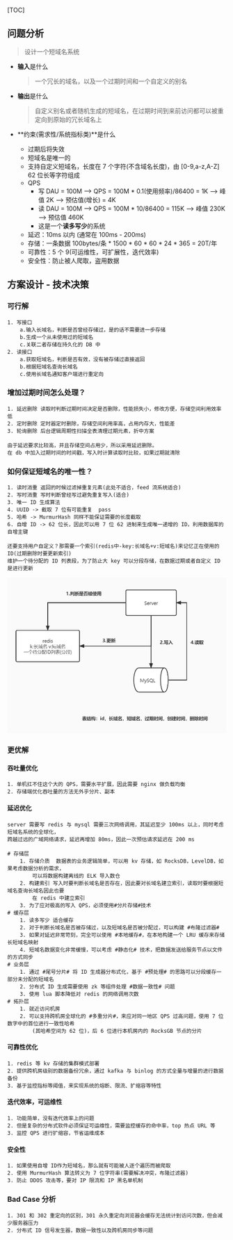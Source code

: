 [TOC]

## 问题分析

> 设计一个短域名系统

- **输入**是什么

  > 一个冗长的域名，以及一个过期时间和一个自定义的别名

- **输出**是什么

  > 自定义别名或者随机生成的短域名，在过期时间到来前访问都可以被重定向到原始的冗长域名上

- **约束(需求性/系统指标类)**是什么

  - 过期后将失效
  - 短域名是唯一的
  - 支持自定义短域名，长度在 7 个字符(不含域名长度)，由 [0-9,a-z,A-Z] 62 位长等字符组成
  - QPS
    - 写 DAU = 100M --> QPS = 100M * 0.1(使用频率)/86400 = 1K --> 峰值 2K --> 预估值(增长) = 4K
    - 读 DAU = 100M --> QPS = 100M * 10/86400 = 115K --> 峰值 230K --> 预估值 460K
    - 这是一个**读多写少**的系统
  - 延迟：10ms 以内 (通常在 100ms - 200ms)
  - 存储：一条数据 100bytes/条 * 1500 * 60 * 60 * 24 * 365 = 20T/年
  - 可靠性：5 个 9(可运维性，可扩展性，迭代效率)
  - 安全性：防止被人爬取，盗用数据



## 方案设计 - 技术决策

### 可行解

```
1. 写接口
	a.输入长域名，判断是否曾经存储过，是的话不需要进一步存储
	b.生成一个从未使用过的短域名
	c.关联二者存储在持久化的 DB 中
2. 读接口
	a.获取短域名，判断是否有效，没有被存储过直接返回
	b.根据短域名查询长域名
	c.使用长域名通知客户端进行重定向
```

### 增加过期时间怎么处理？

```
1. 延迟删除 读取时判断过期时间决定是否删除，性能损失小，修改方便，存储空间利用效率低
2. 定时删除 定时器定时删除，存储空间利用率高，占用内存大，性能差
3. 轮询删除 后台逻辑周期性扫描全表清理过期元素，折中方案

由于延迟要求比较高，并且存储空间占用少，所以采用延迟删除。
在 db 中加入过期时间的时间戳，写入时计算读取时比较，如果过期就清除
```

### 如何保证短域名的唯一性？

```
1. 读时消重 返回的时候过滤掉重复元素(此处不适合，feed 流系统适合)
2. 写时消重 写时判断曾经写过避免重复写入(适合)
3. 唯一 ID 生成算法
4. UUID -> 截取 7 位有可能重复  pass
5. 哈希 -> MurmurHash 同样不能保证需要的长度截取
6. 自增 ID -> 62 位长，因此可以用 7 位 62 进制来生成唯一递增的 ID，利用数据库的自增主键

还要支持用户自定义？那需要一个索引(redis中-key:长域名+v:短域名)来记忆正在使用的 ID(过期删除时要更新索引)
维护一个待分配的 ID 列表段，为了防止大 key 可以分段存储，在数据过期或者自定义 ID 是进行更新
```

![短域名唯一性](imgs/短域名唯一性.jpg)

### 更优解

#### 吞吐量优化

```
1. 单机扛不住这个大的 QPS，需要水平扩展，因此需要 nginx 做负载均衡
2. 存储端优化吞吐量的方法无外乎分片、副本
```

#### 延迟优化

```
server 需要写 redis 与 mysql 需要三次网络调用，其延迟至少 100ms 以上，同时考虑短域名系统的全球化，
跨越过远的广域网络请求，延迟再增加 80ms，因此一次预估请求延迟在 200 ms

# 存储层
	1. 存储介质  数据表的业务逻辑简单，可以用 kv 存储，如 RocksDB，LevelDB，如果考虑数据分析的需求，
		可以将数据构建离线的 ELK 导入数仓
	2. 构建索引 写入时要判断长域名是否存在，因此要对长域名建立索引，读取时要根据短域名查询长域名因此也要
		在 redis 中建立索引
	3. 为了应对极高的写入 QPS，必须使用#分片存储#技术
# 缓存层
	1. 读多写少 适合缓存
	2. 对于判断长域名是否被存储过，以及短域名是否被分配过，可以构建 #布隆过滤器#
	3. 如果对延迟非常苛刻，完全可以使用 #本地缓存#，在本地构建一个 LRU 缓存来存储长短域名映射
	4. 短域名数据变化非常缓慢，可以考虑 #静态化# 技术，把数据发送给服务节点以文件的方式同步
# 业务层
	1. 通过 #尾号分片# 将 ID 生成器分布式化，基于 #预处理# 的思路可以分段缓存一部分未分配的短域名
	2. 分布式 ID 生成需要使用 zk 等组件处理 #数据一致性# 问题
	3. 使用 lua 脚本降低对 redis 的网络调用次数
# 拓扑层
	1. 就近访问机房
	2. 可以支持跨机房全球化的 #多重分片#，来应对同一地区 QPS 过高问题，使用 7 位数字中的首位进行一致性哈希
		(其哈希空间为 62 位)，后 6 位进行本机房内的 RocksGB 节点的分片
```

#### 可靠性优化

```
1. redis 等 kv 存储的集群模式部署
2. 提供跨机房级别的数据备份冗余，通过 kafka 与 binlog 的方式全量与增量的进行数据备份
3. 基于监控指标等阈值，来实现系统的熔断、限流、扩缩容等特性
```

#### 迭代效率，可运维性

```
1. 功能简单，没有迭代效率上的问题
2. 但是复杂的分布式软件必须保证可运维性，需要监控缓存的命中率，top 热点 URL 等
3. 监控 QPS 进行扩缩容，节省运维成本
```

#### 安全性

```
1. 如果使用自增 ID作为短域名，那么就有可能被人逐个遍历而被爬取
2. 使用 MurmurHash 算法转义为 7 位字符串(需要解决冲突，布隆过滤器)
3. 防止 DDOS 攻击等，要对 IP 限流和 IP 黑名单机制
```

### Bad Case 分析

```
1. 301 和 302 重定向的区别，301 永久重定向浏览器会缓存无法统计到访问次数，但会减少服务器压力
2. 分布式 ID 信号发生器，数据一致性以及跨机房同步等问题
```

